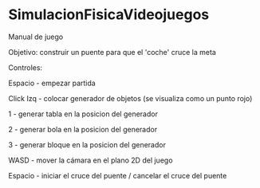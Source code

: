# SimulacionFisicaVideojuegos

Manual de juego

Objetivo: construir un puente para que el 'coche' cruce la meta

Controles:

Espacio - empezar partida

Click Izq - colocar generador de objetos (se visualiza como un punto rojo)

1 - generar tabla en la posicion del generador

2 - generar bola en la posicion del generador

3 - generar bloque en la posicion del generador

WASD - mover la cámara en el plano 2D del juego

Espacio - iniciar el cruce del puente / cancelar el cruce del puente
